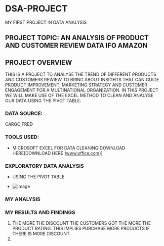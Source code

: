 # DSA-PROJECT
MY FIRST PROJECT IN DATA ANALYSIS
## PROJECT TOPIC: AN ANALYSIS OF PRODUCT AND CUSTOMER REVIEW DATA IFO AMAZON

## PROJECT OVERVIEW
THIS IS A PROJECT TO ANALYSE THE TREND OF DIFFERENT PRODUCTS AND CUSTOMERS REWIEW TO BRING ABOUT INSIGHTS THAT CAN GUIDE PRODUCT IMPROVEMENT, MARKETING STRATEGY AND CUSTOMER ENGAGEMENT FOR A MULTINATIONAL ORGANIZATION. IN THIS PROJECT WE WILL MAKE USE OF THE EXCEL METHOD TO CLEAN AND ANALYSE OUR DATA USING THE PIVOT TABLE.
### DATA SOURCE: 
CARGO,FRED
### TOOLS USED:
- MICROSOFT EXCEL FOR DATA CLEANING DOWNLOAD HERE[DOWNLOAD HERE (www.office.com)]
### EXPLORATORY DATA ANALYSIS
- USING THE PIVOT TABLE

- ![image](https://github.com/user-attachments/assets/65a40338-fa81-44ed-92f4-271008b712eb)

### MY ANALYSIS
### MY RESULTS AND FINDINGS
1. THE MORE THE DISCOUNT THE CUSTOMERS GOT THE MORE THE PRODUCT RATING. THIS IMPLIES PURCHASE MORE PRODUCTS IF THERE IS MORE DISCOUNT.
2. 

